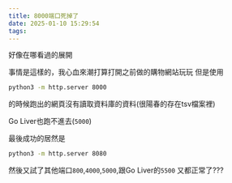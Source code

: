 ```yaml
---
title: 8000端口死掉了
date: 2025-01-10 15:29:54
tags:
---
```


好像在哪看過的展開

事情是這樣的，我心血來潮打算打開之前做的購物網站玩玩
但是使用

```bash
python3 -m http.server 8000
```
的時候跑出的網頁沒有讀取資料庫的資料(很陽春的存在tsv檔案裡)

Go Liver也跑不進去(`5000`)

最後成功的居然是

```bash
python3 -m http.server 8080
```

然後又試了其他端口`800`,`4000`,`5000`,跟Go Liver的`5500`
又都正常了???
